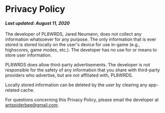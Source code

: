 # Privacy Policy
#### *Last updated: August 11, 2020*

The developer of PL8WRDS, Jared Neumann, does not collect any information whatsoever for any purpose. The only information that is ever stored is stored locally on the user's device for use in-game (e.g., highscores, game modes, etc.). The developer has no use for or means to store user information. 

PL8WRDS does allow third-party advertisements. The developer is not responsible for the safety of any information that you share with third-party providers who advertise, but are not affiliated with, PL8WRDS.

Locally stored information can be deleted by the user by clearing any app-related cache.

For questions concerning this Privacy Policy, please email the developer at antspiderbee@gmail.com.

